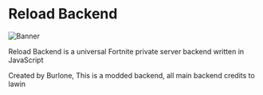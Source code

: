 # Reload Backend

![Banner](https://cdn.discordapp.com/attachments/1252374830225948672/1264398829365624852/IMG_1826.png?ex=669dbaac&is=669c692c&hm=98920ffe4722f079e8c11f916f14165a3e25d18d42d361f7bc0fa544a7ee22fe&)

Reload Backend is a universal Fortnite private server backend written in JavaScript

Created by Burlone, This is a modded backend, all main backend credits to lawin